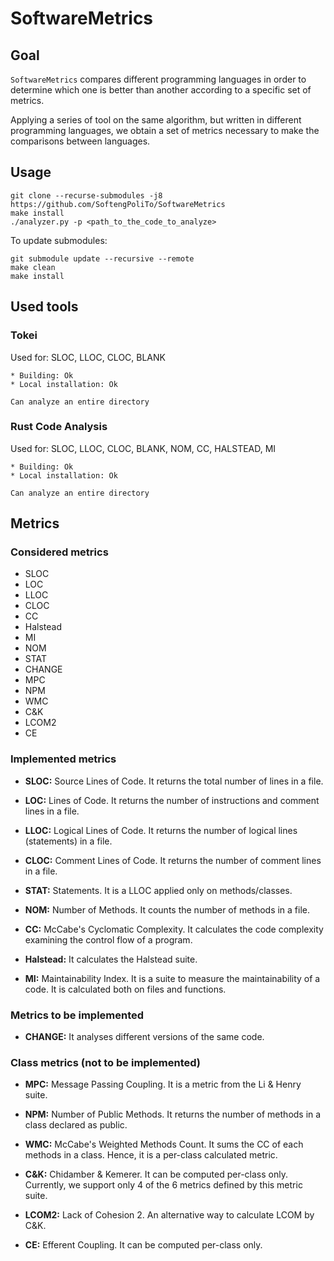 # SoftwareMetrics

## Goal

`SoftwareMetrics` compares different programming languages in order to determine
which one is better than another according to a specific set of metrics.

Applying a series of tool on the same algorithm, but written in different
programming languages, we obtain a set of metrics necessary to make the
comparisons between languages.

## Usage

```
git clone --recurse-submodules -j8 https://github.com/SoftengPoliTo/SoftwareMetrics
make install
./analyzer.py -p <path_to_the_code_to_analyze>
```

To update submodules:

```
git submodule update --recursive --remote
make clean
make install
```

## Used tools

### Tokei

Used for: SLOC, LLOC, CLOC, BLANK

    * Building: Ok
    * Local installation: Ok

    Can analyze an entire directory

### Rust Code Analysis

Used for: SLOC, LLOC, CLOC, BLANK, NOM, CC, HALSTEAD, MI

    * Building: Ok
    * Local installation: Ok

    Can analyze an entire directory

## Metrics

### Considered metrics

- SLOC
- LOC
- LLOC
- CLOC
- CC
- Halstead
- MI
- NOM
- STAT
- CHANGE
- MPC
- NPM
- WMC
- C&K
- LCOM2
- CE

### Implemented metrics

 - **SLOC:** Source Lines of Code. It returns the total number of lines in a file.

 - **LOC:** Lines of Code. It returns the number of instructions and comment lines in a file.

 - **LLOC:** Logical Lines of Code. It returns the number of logical lines (statements) in a file.

 - **CLOC:** Comment Lines of Code. It returns the number of comment lines in a file.

 - **STAT:** Statements. It is a LLOC applied only on methods/classes.

 - **NOM:** Number of Methods. It counts the number of methods in a file.

 - **CC:** McCabe's Cyclomatic Complexity. It calculates the code complexity
   examining the control flow of a program.

 - **Halstead:** It calculates the Halstead suite.

 - **MI:** Maintainability Index. It is a suite to measure the maintainability of a code.
   It is calculated both on files and functions.

### Metrics to be implemented

 - **CHANGE:** It analyses different versions of the same code.

### Class metrics (not to be implemented)

 - **MPC:** Message Passing Coupling. It is a metric from the Li & Henry suite.

 - **NPM:** Number of Public Methods. It returns the number of methods
   in a class declared as public.

 - **WMC:** McCabe's Weighted Methods Count. It sums the CC of each methods
   in a class. Hence, it is a per-class calculated metric.

 - **C&K:** Chidamber & Kemerer. It can be computed per-class only.
   Currently, we support only 4 of the 6 metrics defined by this metric suite.

 - **LCOM2:** Lack of Cohesion 2. An alternative way to calculate LCOM by C&K.

 - **CE:** Efferent Coupling. It can be computed per-class only.
